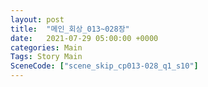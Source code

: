 ```yaml
---
layout: post
title:  "메인_회상_013~028장"
date:   2021-07-29 05:00:00 +0000
categories: Main
Tags: Story Main
SceneCode: ["scene_skip_cp013-028_q1_s10"]
---
```

